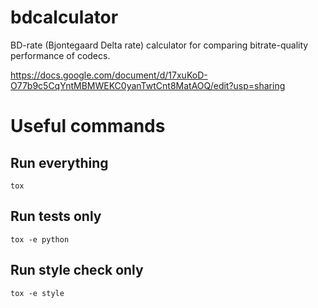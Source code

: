 bdcalculator
===================

BD-rate (Bjontegaard Delta rate) calculator for comparing bitrate-quality performance of codecs.

https://docs.google.com/document/d/17xuKoD-O77b9c5CqYntMBMWEKC0yanTwtCnt8MatAOQ/edit?usp=sharing

# Useful commands

## Run everything

```
tox
```

## Run tests only

```
tox -e python
```

## Run style check only

```
tox -e style
```
